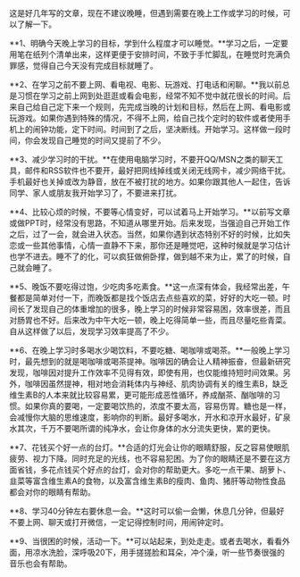   

这是好几年写的文章，现在不建议晚睡，但遇到需要在晚上工作或学习的时候，可以了解一下。

**1、明确今天晚上学习的目标，学到什么程度才可以睡觉。**学习之后，一定要用笔在纸列个清单出来，这样更便于安排时间，不致于手忙脚乱，在睡觉时充满负罪感，觉得自己今天没有完成目标就睡了。

**2、在学习之前不要上网、看电视、电影、玩游戏、打电话和闲聊。**我以前总是习惯在学习之前上网到处逛逛或看会电影，经常不知不觉中就花很长的时间。后来自己给自己定下来一个规则，先完成当晚的计划和目标，然后在上网、看电影或玩游戏。如果你遇到特殊的情况，不得不上网，给自己找个定时的软件或者使用手机上的闹钟功能，定下时间。时间到了之后，坚决断线。开始学习。这样做一段时间，你会发现自己睡觉的时间又提前了不少。

**3、减少学习时的干扰。**在使用电脑学习时，不要开QQ/MSN之类的聊天工具，邮件和RSS软件也不要开，最好把网线掉线或关闭无线网卡，减少网络干扰。手机最好也关掉或改为静音，放在不被打扰的地方。如果你跟其他人一起住，告诉同学、家人或朋友我开始学习了，不要进来打扰。

**4、比较心烦的时候，不要等心情变好，可以试着马上开始学习。**以前写文章或做PPT时，经常没有思路，不知道从哪里开始。后来发现，当强迫自己开始工作之后，过了一会，就会进入状态。当然，如果你遇到状态特别不好的时候，比如失恋或一些其他事情，心情一直静不下来，那你还是睡觉吧，这种时候就是学习估计也学不进去。睡不了的化，可以疯狂做俯卧撑，做到越不来为止，累了的时候，自己就会睡了。

**5、晚饭不要吃得过饱，少吃肉多吃素食。**这一点深有体会，我经常出差，午餐都是简单对付一下，而晚饭都是找个饭店去点些喜欢的菜，好好的大吃一顿。时间长了发现自己的体重增加的很多，晚上学习的时候非常容易困，效率很差，而且对肠胃也不好。后来改为中午大吃一顿，晚上吃得简单一些，而且尽量吃些青菜。自从这样做了以后，发现学习效率提高了不少。

**6、在晚上学习时多喝水少喝饮料，不要吃糖、喝咖啡或喝茶。**一般晚上学习时，最先想到的就是喝咖啡或喝茶提神。咖啡因的确会让人精神振奋，但最新研究发现，咖啡因对提升工作效率不见得有效，即使有用，也仅能维持短时间效果。另外，咖啡因虽然提神，相对地会消耗体内与神经、肌肉协调有关的维生素B，缺乏维生素B的人本来就比较容易累，更可能形成恶性循环，养成酗茶、酗咖啡的习惯。如果你真的要喝，一定要喝饮热的，浓度不要太高，容易伤胃。糖也是一样，会减慢你大脑的思维速度，影响你的判断。最好多喝水，开水和凉开水最好，矿泉水其次，千万不要喝所谓的纯净水，会让你身体的水分流失更快，累的更快。

**7、花钱买个好一点的台灯。**合适的灯光会让你的眼睛舒服，反之容易使眼肌疲劳、视力下降。同时充足的光线，也不容易犯困。为了你的眼睛还是不要在这方面省钱，多花点钱买个好点的台灯，会对你的帮助更大。多吃一点干果、胡萝卜、韭菜等富含维生素A的食物，以及富含维生素B的瘦肉、鱼肉、猪肝等动物性食品都会对你的眼睛有帮助。

**8、学习40分钟左右要休息一会。**这时可以偷一会懒，休息几分钟，但最好不要上网、聊天或打开微信，一定记得控制时间，用闹钟定时。

**9、当很困的时候，活动一下。**可以站起来，到处走走。或者去喝水，看看外面，用凉水洗脸，深呼吸20下，用手搓搓脸和耳朵，冲个澡，听一些节奏很强的音乐也会有帮助。

  


